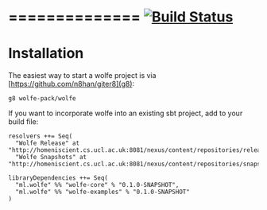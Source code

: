 ==============
[![Build Status](https://api.travis-ci.org/wolfe-pack/wolfe.png)](https://travis-ci.org/wolfe-pack/wolfe)
==============


Installation
============
The easiest way to start a wolfe project is via [https://github.com/n8han/giter8](g8):
```
g8 wolfe-pack/wolfe
```

If you want to incorporate wolfe into an existing sbt project, add to your build file:
```
resolvers ++= Seq(
  "Wolfe Release" at "http://homeniscient.cs.ucl.ac.uk:8081/nexus/content/repositories/releases",
  "Wolfe Snapshots" at "http://homeniscient.cs.ucl.ac.uk:8081/nexus/content/repositories/snapshots")

libraryDependencies ++= Seq(
  "ml.wolfe" %% "wolfe-core" % "0.1.0-SNAPSHOT",
  "ml.wolfe" %% "wolfe-examples" % "0.1.0-SNAPSHOT"
)
```

